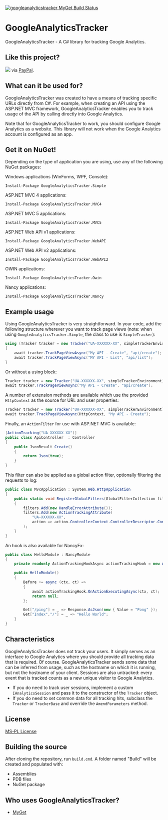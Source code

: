 [![googleanalyticstracker MyGet Build Status](https://www.myget.org/BuildSource/Badge/googleanalyticstracker?identifier=9b038848-c290-4123-bc35-c8cd67b40052)](https://www.myget.org/gallery/googleanalyticstracker)

# GoogleAnalyticsTracker
GoogleAnalyticsTracker - A C# library for tracking Google Analytics.

## Like this project?
[<img src="https://www.paypal.com/en_US/i/btn/btn_donate_SM.gif">](https://www.paypal.com/cgi-bin/webscr?cmd=_s-xclick&hosted_button_id=C8GLSG8E33NA4) via [PayPal](https://www.paypal.com/cgi-bin/webscr?cmd=_s-xclick&hosted_button_id=C8GLSG8E33NA4).

## What can it be used for?
GoogleAnalyticsTracker was created to have a means of tracking specific URLs directly from C#. For example, when creating an API using the ASP.NET MVC framework, GoogleAnalyticsTracker enables you to track usage of the API by calling directly into Google Analytics.

Note that for GoogleAnalyticsTracker to work, you should configure Google Analytics as a website. This library will not work when the Google Analytics account is configured as an app.

## Get it on NuGet!

Depending on the type of application you are using, use any of the following NuGet packages:

Windows applications (WinForms, WPF, Console):

    Install-Package GoogleAnalyticsTracker.Simple

ASP.NET MVC 4 applications:

    Install-Package GoogleAnalyticsTracker.MVC4

ASP.NET MVC 5 applications:

    Install-Package GoogleAnalyticsTracker.MVC5

ASP.NET Web API v1 applications:

    Install-Package GoogleAnalyticsTracker.WebAPI

ASP.NET Web API v2 applications:

    Install-Package GoogleAnalyticsTracker.WebAPI2

OWIN applications:

    Install-Package GoogleAnalyticsTracker.Owin

Nancy applications:

    Install-Package GoogleAnalyticsTracker.Nancy

## Example usage

Using GoogleAnalyticsTracker is very straightforward. In your code, add the following structure wherever you want to track page views (note: when using `GoogleAnalyticsTracker.Simple`, the class to use is `SimpleTracker`):
```csharp
using (Tracker tracker = new Tracker("UA-XXXXXX-XX", simpleTrackerEnvironment))
{
    await tracker.TrackPageViewAsync("My API - Create", "api/create");
    await tracker.TrackPageViewAsync("MY API - List", "api/list");
}
```
Or without a using block:
```csharp
Tracker tracker = new Tracker("UA-XXXXXX-XX", simpleTrackerEnvironment);
await tracker.TrackPageViewAsync("My API - Create", "api/create");
```
A number of extension methods are available which use the provided `HttpContext` as the source for URL and user properties:
```csharp
Tracker tracker = new Tracker("UA-XXXXXX-XX", simpleTrackerEnvironment);
await tracker.TrackPageViewAsync(HttpContext, "My API - Create");
```
Finally, an `ActionFilter` for use with ASP.NET MVC is available:
```csharp
[ActionTracking("UA-XXXXXX-XX")]
public class ApiController  : Controller
{
    public JsonResult Create()
    {
        return Json(true);
    }
}
```
This filter can also be applied as a global action filter, optionally filtering the requests to log:
```csharp
public class MvcApplication : System.Web.HttpApplication
{
    public static void RegisterGlobalFilters(GlobalFilterCollection filters)
    {
        filters.Add(new HandleErrorAttribute());
        filters.Add(new ActionTrackingAttribute(
            "UA-XXXXXX-XX",
            action => action.ControllerContext.ControllerDescriptor.ControllerName == "Api")
        );
    }
}
```	

An hook is also available for NancyFx:

```csharp
public class HelloModule : NancyModule
{
    private readonly ActionTrackingHookAsync actionTrackingHook = new ActionTrackingHookAsync("UA-XXXXXX-XX");

    public HelloModule()
    {
        Before += async (ctx, ct) =>
        {
            await actionTrackingHook.OnActionExecutingAsync(ctx, ct);
            return null;
        };

        Get["/ping"] = _ => Response.AsJson(new { Value = "Pong" });
        Get["Index","/"] = _ => "Hello World";
    }
}
```

## Characteristics
GoogleAnalyticsTracker does not track your users. It simply serves as an interface to Google Analytics where you should provide all tracking data that is required.
Of course. GoogleAnalyticsTracker sends some data that can be inferred from usage, such as the hostname on which it is running, but not the hostname of your client.
Sessions are also untracked: every event that is tracked counts as a new unique visitor to Google Analytics.

* If you do need to track user sessions, implement a custom `IAnalyticsSession` and pass it to the constructor of the `Tracker` object.
* If you do need to set common data for all tracking hits, subclass the `Tracker` or `TrackerBase` and override the `AmendParameters` method.

## License
[MS-PL License](https://github.com/maartenba/GoogleAnalyticsTracker/blob/master/LICENSE.md)

## Building the source
After cloning the repository, run `build.cmd`. A folder named "Build" will be created and populated with:

- Assemblies
- PDB files
- NuGet package

## Who uses GoogleAnalyticsTracker?
- [MyGet](http://www.myget.org)
